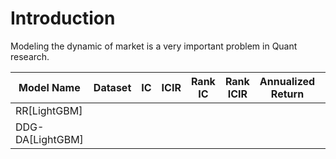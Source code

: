 # Introduction

Modeling the dynamic of market is a very important problem in Quant research. 



| Model Name       | Dataset | IC | ICIR | Rank IC | Rank ICIR | Annualized Return | Information Ratio | Max Drawdown |
|------------------|---------|----|------|---------|-----------|-------------------|-------------------|--------------|
| RR[LightGBM]     |         |    |      |         |           |                   |                   |              |
| DDG-DA[LightGBM] |         |    |      |         |           |                   |                   |              |
